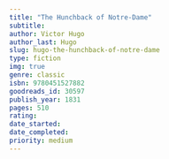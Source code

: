 ```yaml
---
title: "The Hunchback of Notre-Dame"
subtitle: 
author: Victor Hugo
author_last: Hugo
slug: hugo-the-hunchback-of-notre-dame
type: fiction
img: true
genre: classic
isbn: 9780451527882
goodreads_id: 30597
publish_year: 1831
pages: 510
rating: 
date_started:
date_completed:
priority: medium
---
```

